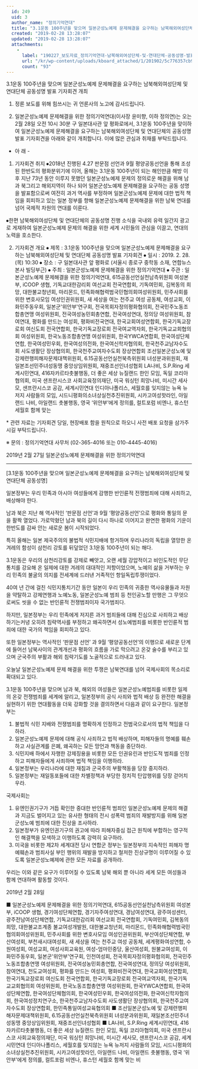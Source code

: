 ```yaml
---
  id: 249
  uid: 3
  author_name: "정의기억연대"
  title: "3.1운동 100주년을 맞으며 일본군성노예제 문제해결을 요구하는 남북해외여성단체 및 연대단체 공동성명 발표 기자회견 개최"
  created: "2019-02-28 13:28:07"
  updated: "2019-02-28 13:28:07"
  attachments: 
    - 
      label: "190227_보도자료_정의기억연대-남북해외여성단체-및-연대단체-공동성명-발표를-위한-기자회견-개최.hwp"
      url: "/kr/wp-content/uploads/kboard_attached/1/201902/5c776357cb9479066587.hwp"
      count: "93"
---
```

3.1운동 100주년을 맞으며 일본군성노예제 문제해결을 요구하는 남북해외여성단체 및 연대단체 공동성명 발표 기자회견 개최

1. 정론 보도를 위해 힘쓰시는 귀 언론사의 노고에 감사드립니다.

2. 일본군성노예제 문제해결을 위한 정의기억연대(이사장 윤미향, 이하 정의연)는 오는 2월 28일 오전 10시 30분 구 일본대사관 앞 평화로에서, 3.1운동 100주년을 맞이하여 일본군성노예제 문제해결을 요구하는 남북해외여성단체 및 연대단체의 공동성명 발표 기자회견을 아래와 같이 개최합니다. 이에 많은 관심과 취재를 부탁드립니다. 

- 아 래 -

1) 기자회견 취지 
 ⦁2018년 진행된 4.27 판문점 선언과 9월 평양공동선언을 통해 조성된 한반도의 평화분위기에 이어, 올해는 3.1운동 100주년이 되는 해인만큼 해방 이후 지난 73년 동안 이루지 못했던 일본군성노예제 문제의 정의로운 해결을 위해 남과 북그리고 해외지역이 하나 되어 일본군성노예제 문제해결을 요구하는 공동 성명을 발표함으로써 여전히 과거 역사를 부정하며 일본군성노예제 문제에 대한 법적 책임을 회피하고 있는 일본 정부를 향해 일본군성노예제 문제해결을 위한 남북 연대를 넘어 국제적 차원의 연대를 이룬다. 

 ⦁한편 남북해외여성단체 및 연대단체의 공동성명 진행 소식을 국내외 유력 일간지 광고로 게재하여 일본군성노예제 문제의 해결을 위한 세계 시민들의 관심을 이끌고, 연대의 노력을 호소한다. 

2) 기자회견 개요 
 ⦁ 제목 : 3.1운동 100주년을 맞으며 일본군성노예제 문제해결을 요구하는 남북해외여성단체 및 연대단체 공동성명 발표 기자회견
 ⦁ 일시 : 2019. 2. 28.(목) 10:30 
 ⦁ 장소 : 구 일본대사관 앞 평화로 (서울시 종로구 중학동 소재, 연합뉴스 본사 빌딩부근)
 ⦁ 주최 : 일본군성노예제 문제해결을 위한 정의기억연대
 ⦁ 주관 : 일본군성노예제 문제해결을 위한 정의기억연대, 615공동선언실천남측위원회 여성본부, iCOOP 생협, 기독교대한감리회 여선교회 전국연합회, 기독여민회, 김복동의 희망, 대한불교청년회, 마리몬드, 민족화해협력범국민협의회여성위원회, 민주사회를 위한 변호사모임 여성인권위원회, 새 세상을 여는 천주교 여성 공동체, 여성교회, 이화민주동우회, 일본군'위안부'연구회, 전국목회자정의평화협의회, 전국민주노동조합총연맹 여성위원회, 전국여성농민회총연합, 전국여성연대, 정의당 여성위원회, 참여연대, 평화를 만드는 여성회, 평화비전국연대, 한국교회여성연합회, 한국기독교장로회 여신도회 전국연합회, 한국기독교장로회 전국여교역자회, 한국기독교교회협의회 여성위원회, 한국노동조합총연맹 여성위원회, 한국YWCA연합회, 한국여성단체연합, 한국여성민우회, 한국여성의전화, 한국여신학자협의회, 한국천주교남자수도회 사도생활단 장상협의회, 한국천주교여자수도회 장상연합회
 조선일본군성노예 및 강제련행피해자문제대책위원회, 6.15공동선언실천북측위원회 녀성분과위원회, 재일본조선민주녀성동맹 중앙상임위원회, 재중조선인녀성협회 
 LA나비, S.P.Ring 세계시민연대, 416자카르타촛불행동, 더 좋은 세상 뉴질랜드 한인 모임, 독일 코리아협의회, 미국 샌프란시스코 사회교육정의재단, 미국 워싱턴 희망나비, 미시간 세사모, 샌프란시스코 공감, 세계시민연대 인디아나폴리스, 세월호를 잊지않는 뉴욕 뉴저지 사람들의 모임, 시드니평화의소녀상실천추진위원회, 시카고여성핫라인, 아일랜드 나비, 아일랜드 촛불행동, 영국 ‘위안부’에게 정의를, 컬트포럼 비엔나, 휴스턴 세월호 함께 맞는

 \* 관련 자료는 기자회견 당일, 현장배포 함을 원칙으로 하오니 사전 배포 요청을 삼가주시길 부탁드립니다. 

※ 문의 : 정의기억연대 사무처 (02-365-4016 또는 010-4445-4016) 

2019년 2월 27일 
일본군성노예제 문제해결을 위한 정의기억연대

------------------------------------------------------------------------------
\[3.1운동 100주년을 맞으며 일본군성노예제 문제해결을 요구하는 남북해외여성단체 및 연대단체 공동성명\]


일본정부는 우리 민족과 아시아 여성들에게 감행한 
반인륜적 전쟁범죄에 대해 사죄하고, 배상해야 한다. 


남과 북은 지난 해 역사적인 ‘판문점 선언’과 9월 ‘평양공동선언’으로 평화와 통일의 문을 활짝 열었다. 가로막혔던 남과 북의 길이 다시 하나로 이어지고 완연한 평화의 기운이 한반도를 감싸 안는 새로운 봄이 시작되었다. 

특히 올해는 일본 제국주의의 불법적 식민지배에 항거하며 우리나라의 독립을 열망한 온 겨레의 함성이 삼천리 강토를 뒤덮었던 3.1운동 100주년이 되는 해다. 

3.1운동은 우리의 삼천리강토를 강제로 빼앗고, 오랜 세월 강압적이고 비인도적인 무단통치를 강요해 온 일제에 대한 겨레의 대대적인 저항이었으며, 노예의 삶을 거부하는 우리 민족의 불굴의 의지를 전세계에 드러낸 거족적인 항일독립투쟁이었다. 

40여 년 간에 걸친 식민지통치기간 동안 일본이 우리 민족의 귀중한 역사유물들과 자원을 약탈하고 강제연행과 노예노동, 일본군성노예 범죄 등 천인공노할 만행은 그 무엇으로써도 씻을 수 없는 반인륜적 전쟁범죄이자 국가범죄다. 

하지만, 일본정부는 우리 민족에게 저지른 과거 범죄들에 대해 진심으로 사죄하고 배상하기는커녕 오히려 침략역사를 부정하고 왜곡하면서 성노예범죄를 비롯한 반인륜적 범죄에 대한 국가의 책임을 회피하고 있다. 

또한 일본정부는 역사적인 ‘판문점 선언’ 과 9월 ‘평양공동선언’의 이행으로 새로운 단계에 들어선 남북사이의 관계개선과 평화의 흐름을 가로 막으려고 온갖 술수를 부리고 있으며 군국주의 부활과 해외 침략기도를 노골적으로 드러내고 있다. 

오늘날 일본군성노예제 문제 해결을 위한 투쟁은 남북연대를 넘어 국제사회의 목소리로 확대되고 있다. 

3.1운동 100주년을 맞으며 남과 북, 해외의 여성들은 일본군성노예범죄를 비롯한 일제의 온갖 전쟁범죄를 세계에 알리고, 일본정부의 공식 사죄와 법적 배상 등 완전한 해결을 실현하기 위한 연대활동을 더욱 강화할 것을 결의하면서 다음과 같이 요구한다. 
일본정부는 
1. 불법적 식민 지배와 전쟁범죄를 명확하게 인정하고 전범국으로서의 법적 책임을 다하라. 
2. 일본군성노예제 문제에 대해 공식 사죄하고 법적 배상하며, 피해자들의 명예를 훼손하고 사실관계를 은폐, 왜곡하는 모든 망언과 책동을 중단하라.
3. 식민지배 하에서 자행한 강제징용을 비롯한 모든 인권유린과 반인도적 범죄를 인정하고 피해자들에게 사죄하며 법적 책임을 이행하라.
4. 일본정부는 우리나라에 대한 재침과 군국주의 부활책동을 당장 중지하라. 
5. 일본정부는 재일동포들에 대한 차별정책과 부당한 정치적 탄압행위를 당장 걷어치우라.

국제사회는 
1. 유엔인권기구가 거듭 확인한 중대한 반인륜적 범죄인 일본군성노예제 문제의 해결과 지금도 벌어지고 있는 유사한 형태의 전시 성폭력 범죄의 재발방지를 위해 일본군성노예 범죄에 대한 진상을 조사하라. 
2. 일본정부가 유엔인권기구의 권고에 따라 피해자중심 접근 원칙에 부합하는 영구적인 해결책을 모색하고 이행하도록 강력히 요구하라. 
3. 미국을 비롯한 제2차 세계대전 당시 연합군 정부는 일본정부의 지속적인 피해자 명예훼손과 범죄사실 부인 행위의 재발을 방지하고 철저한 진상규명이 이루어질 수 있도록 일본군성노예제에 관한 모든 자료를 공개하라. 

우리는 이와 같은 요구가 이루어질 수 있도록 남북 해외 뿐 아니라 세계 모든 여성들과 함께 연대하며 활동할 것이다. 

2019년 2월 28일

■ 일본군성노예제 문제해결을 위한 정의기억연대, 615공동선언실천남측위원회 여성본부, iCOOP 생협, 경기여성단체연합, 경기자주여성연대, 경남여성연대, 광주여성센터, 광주전남여성단체연합, 기독교대한감리회 여선교회 전국연합회, 기독여민회, 김복동의 희망, 대한불교조계종 불교여성개발원, 대한불교청년회, 마리몬드, 민족화해협력범국민협의회여성위원회, 민주사회를 위한 변호사모임 여성인권위원회, 부산여성단체연합, 부산여성회, 부천새시대여성회, 새 세상을 여는 천주교 여성 공동체, 세계평화여성연합, 수원여성회, 여성교회, 여성사회교육원, 여성-엄마민중당, 울산여성회, 원불교여성회, 이화민주동우회, 일본군'위안부'연구회, 인천여성회, 전국목회자정의평화협의회, 전국민주노동조합총연맹 여성위원회, 전국여성농민회총연합, 전국여성연대, 정의당 여성위원회, 참여연대, 천도교여성회, 평화를 만드는 여성회, 평화비전국연대, 한국교회여성연합회, 한국기독교장로회 여신도회 전국연합회, 한국기독교장로회 전국여교역자회, 한국기독교교회협의회 여성위원회, 한국노동조합총연맹 여성위원회, 한국YWCA연합회, 한국여성단체연합, 한국여성단체협의회, 한국여성민우회, 한국여성의전화, 한국여신학자협의회, 한국여성정치연구소, 한국천주교남자수도회 사도생활단 장상협의회, 한국천주교여자수도회 장상연합회, 한민족통일여성교육협의회
■ 조선일본군성노예 및 강제련행피해자문제대책위원회, 6.15공동선언실천북측위원회 녀성분과위원회, 재일본조선민주녀성동맹 중앙상임위원회, 재중조선인녀성협회 
■ LA나비, S.P.Ring 세계시민연대, 416자카르타촛불행동, 더 좋은 세상 뉴질랜드 한인 모임, 독일 코리아협의회, 미국 샌프란시스코 사회교육정의재단, 미국 워싱턴 희망나비, 미시간 세사모, 샌프란시스코 공감, 세계시민연대 인디아나폴리스, 세월호를 잊지않는 뉴욕 뉴저지 사람들의 모임, 시드니평화의소녀상실천추진위원회, 시카고여성핫라인, 아일랜드 나비, 아일랜드 촛불행동, 영국 ‘위안부’에게 정의를, 컬트포럼 비엔나, 휴스턴 세월호 함께 맞는 비